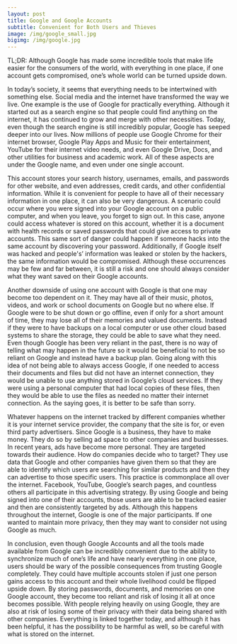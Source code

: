 ```yaml
---
layout: post
title: Google and Google Accounts
subtitle: Convenient for Both Users and Thieves
image: /img/google_small.jpg
bigimg: /img/google.jpg
---
```


TL;DR: Although Google has made some incredible tools that make life easier for the consumers of the world, with everything in one place, if one account gets compromised, one’s whole world can be turned upside down.

In today’s society, it seems that everything needs to be intertwined with something else. Social media and the internet have transformed the way we live. One example is the use of Google for practically everything. Although it started out as a search engine so that people could find anything on the internet, it has continued to grow and merge with other necessities. Today, even though the search engine is still incredibly popular, Google has seeped deeper into our lives. Now millions of people use Google Chrome for their internet browser, Google Play Apps and Music for their entertainment, YouTube for their internet video needs, and even Google Drive, Docs, and other utilities for business and academic work. All of these aspects are under the Google name, and even under one single account.

This account stores your search history, usernames, emails, and passwords for other website, and even addresses, credit cards, and other confidential information. While it is convenient for people to have all of their necessary information in one place, it can also be very dangerous. A scenario could occur where you were signed into your Google account on a public computer, and when you leave, you forget to sign out. In this case, anyone could access whatever is stored on this account, whether it is a document with health records or saved passwords that could give access to private accounts. This same sort of danger could happen if someone hacks into the same account by discovering your password. Additionally, if Google itself was hacked and people's’ information was leaked or stolen by the hackers, the same information would be compromised. Although these occurrences may be few and far between, it is still a risk and one should always consider what they want saved on their Google accounts.

Another downside of using one account with Google is that one may become too dependent on it. They may have all of their music, photos, videos, and work or school documents on Google but no where else. If Google were to be shut down or go offline, even if only for a short amount of time, they may lose all of their memories and valued documents. Instead if they were to have backups on a local computer or use other cloud based systems to share the storage, they could be able to save what they need. Even though Google has been very reliant in the past, there is no way of telling what may happen in the future so it would be beneficial to not be so reliant on Google and instead have a backup plan. Going along with this idea of not being able to always access Google, if one needed to access their documents and files but did not have an internet connection, they would be unable to use anything stored in Google’s cloud services. If they were using a personal computer that had local copies of these files, then they would be able to use the files as needed no matter their internet connection. As the saying goes, it is better to be safe than sorry.

Whatever happens on the internet tracked by different companies whether it is your internet service provider, the company that the site is for, or even third party advertisers. Since Google is a business, they have to make money. They do so by selling ad space to other companies and businesses. In recent years, ads have become more personal. They are targeted towards their audience. How do companies decide who to target? They use data that Google and other companies have given them so that they are able to identify which users are searching for similar products and then they can advertise to those specific users. This practice is commonplace all over the internet. Facebook, YouTube, Google’s search pages, and countless others all participate in this advertising strategy. By using Google and being signed into one of their accounts, those users are able to be tracked easier and then are consistently targeted by ads. Although this happens throughout the internet, Google is one of the major participants. If one wanted to maintain more privacy, then they may want to consider not using Google as much.

In conclusion, even though Google Accounts and all the tools made available from Google can be incredibly convenient due to the ability to synchronize much of one’s life and have nearly everything in one place, users should be wary of the possible consequences from trusting Google completely. They could have multiple accounts stolen if just one person gains access to this account and their whole livelihood could be flipped upside down. By storing passwords, documents, and memories on one Google account, they become too reliant and risk of losing it all at once becomes possible. With people relying heavily on using Google, they are also at risk of losing some of their privacy with their data being shared with other companies. Everything is linked together today, and although it has been helpful, it has the possibility to be harmful as well, so be careful with what is stored on the internet.
